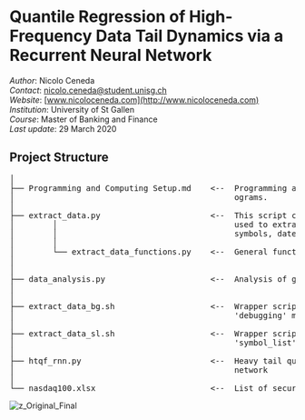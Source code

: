 # Quantile Regression of High-Frequency Data Tail Dynamics via a Recurrent Neural Network

*Author*: Nicolo Ceneda \
*Contact*: nicolo.ceneda@student.unisg.ch \
*Website*: [www.nicoloceneda.com](http://www.nicoloceneda.com) \
*Institution*: University of St Gallen \
*Course*: Master of Banking and Finance \
*Last update*: 29 March 2020

## Project Structure
<pre>
│
├── Programming and Computing Setup.md    <--  Programming and computing setup required to execute the p-
│                                              ograms. 
│
├── extract_data.py                       <--  This script constructs the command line interface which is
│        │                                     used to extract, clean and manage trade data for selected 
│        │                                     symbols, dates and times from the wrds database.
│        │
│        └── extract_data_functions.py    <--  General functions called in 'extract_data.py'
│
│
├── data_analysis.py                      <--  Analysis of general data.
│
│
├── extract_data_bg.sh                    <--  Wrapper script to execute 'extract_data.py' in 
│                                              'debugging' mode.
│
├── extract_data_sl.sh                    <--  Wrapper script to execute extract_data.py in 
│                                              'symbol_list' mode.
│
├── htqf_rnn.py                           <--  Heavy tail quantile function via a recurrent neural
│                                              network
│
└── nasdaq100.xlsx                        <--  List of securities extracted
</pre>

![z_Original_Final](https://user-images.githubusercontent.com/47401951/59556228-4de6af00-8fbf-11e9-85b6-92ccfe1f3beb.png)
